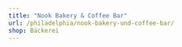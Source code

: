 ```yaml
---
title: "Nook Bakery & Coffee Bar"
url: /philadelphia/nook-bakery-und-coffee-bar/
shop: Bäckerei
---
```

